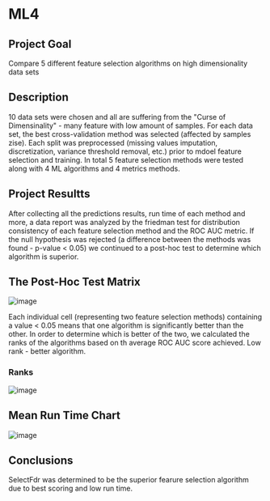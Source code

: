 # ML4

## Project Goal
Compare 5 different feature selection algorithms on high dimensionality data sets

## Description
10 data sets were chosen and all are suffering from the "Curse of Dimensinality" - many feature with low amount of samples. For each data set, the best cross-validation method was selected (affected by samples zise). Each split was preprocessed (missing values imputation, discretization, variance threshold removal, etc.) prior to mdoel feature selection and training. 
In total 5 feature selection methods were tested along with 4 ML algorithms and 4 metrics methods.


## Project Resultts
After collecting all the predictions results, run time of each method and more, a data report was analyzed by the friedman test for distribution consistency of each feature selection method and the ROC AUC metric. If the null hypothesis was rejected (a difference between the methods was found - p-value < 0.05) we continued to a post-hoc test to determine which algorithm is superior.

## The Post-Hoc Test Matrix
![image](https://user-images.githubusercontent.com/62709275/177503509-3731ab3e-9715-4959-8792-99855f56b4ab.png)

Each individual cell (representing two feature selection methods) containing a value < 0.05 means that one algorithm is significantly better than the other. In order to determine which is better of the two, we calculated the ranks of the algorithms based on th average ROC AUC score achieved. Low rank - better algorithm.

### Ranks
![image](https://user-images.githubusercontent.com/62709275/177504659-e398845a-c5ce-4310-a48c-3e9afd2fb7bc.png)

## Mean Run Time Chart
![image](https://user-images.githubusercontent.com/62709275/177505099-4b97de22-f2c7-4831-9865-aafb06cf1151.png)

## Conclusions
SelectFdr was determined to be the superior fearure selection algorithm due to best scoring and low run time.



